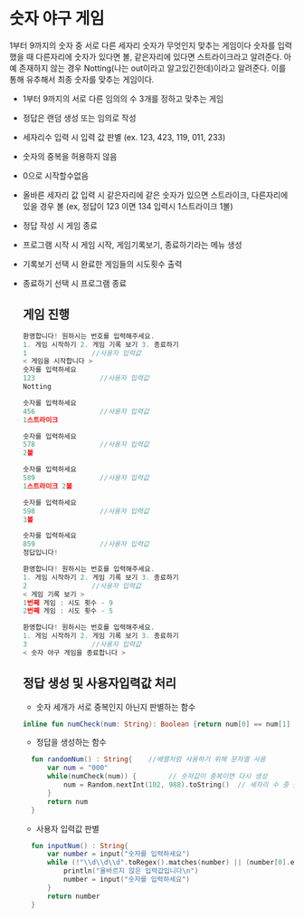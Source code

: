 # 숫자 야구 게임

1부터 9까지의 숫자 중 서로 다른 세자리 숫자가 무엇인지 맞추는 게임이다
숫자를 입력했을 때 다른자리에 숫자가 있다면 볼, 같은자리에 있다면 스트라이크라고 알려준다. 아예 존재하지 않는 경우 Notting(나는 out이라고 알고있긴한데)이라고 알려준다. 이를 통해 유추해서 최종 숫자를 맞추는 게임이다. 
<br>
- 1부터 9까지의 서로 다른 임의의 수 3개를 정하고 맞추는 게임
- 정답은 랜덤 생성 또는 임의로 작성
- 세자리수 입력 시 입력 값 판별 (ex. 123, 423, 119, 011, 233)
- 숫자의 중복을 허용하지 않음
- 0으로 시작할수없음
- 올바른 세자리 값 입력 시 같은자리에 같은 숫자가 있으면 스트라이크, 다른자리에 있을 경우 볼 (ex, 정답이 123 이면 134 입력시 1스트라이크 1볼)
- 정답 작성 시 게임 종료
- 프로그램 시작 시 게임 시작, 게임기록보기, 종료하기라는 메뉴 생성
- 기록보기 선택 시 완료한 게임들의 시도횟수 출력
- 종료하기 선택 시 프로그램 종료

  ## 게임 진행
  ```javascript
  환영합니다! 원하시는 번호를 입력해주세요.
  1. 게임 시작하기 2. 게임 기록 보기 3. 종료하기
  1                //사용자 입력값
  < 게임을 시작합니다 >
  숫자를 입력하세요
  123                //사용자 입력값
  Notting
  
  숫자를 입력하세요
  456                //사용자 입력값
  1스트라이크 
  
  숫자를 입력하세요
  578                //사용자 입력값
  2볼
  
  숫자를 입력하세요
  589                //사용자 입력값
  1스트라이크 2볼
  
  숫자를 입력하세요
  598                //사용자 입력값
  3볼
  
  숫자를 입력하세요
  859                //사용자 입력값
  정답입니다!
  
  환영합니다! 원하시는 번호를 입력해주세요.
  1. 게임 시작하기 2. 게임 기록 보기 3. 종료하기
  2                //사용자 입력값
  < 게임 기록 보기 >
  1번째 게임 : 시도 횟수 - 9
  2번째 게임 : 시도 횟수 - 5
  
  환영합니다! 원하시는 번호를 입력해주세요.
  1. 게임 시작하기 2. 게임 기록 보기 3. 종료하기
  3                //사용자 입력값
  < 숫자 야구 게임을 종료합니다 >
  ```

  ## 정답 생성 및 사용자입력값 처리

  - 숫자 세개가 서로 중복인지 아닌지 판별하는 함수
  ```kotlin
  inline fun numCheck(num: String): Boolean {return num[0] == num[1] || num[0] == num[2] || num[2] == num[1]}
  ```
  - 정답을 생성하는 함수
  ```kotlin
    fun randomNum() : String{    //배열처럼 사용하기 위해 문자열 사용
        var num = "000"
        while(numCheck(num)) {        // 숫자값이 중복이면 다시 생성
            num = Random.nextInt(102, 988).toString()  // 세자리 수 중 숫자가 서로 중복되지 않아야 하기에 102<= num < 988 의 범위 이내에서 생성 
        }
        return num
    }
  ```
  - 사용자 입력값 판별
  ```kotlin
    fun inputNum() : String{
        var number = input("숫자를 입력하세요")
        while (!"\\d\\d\\d".toRegex().matches(number) || (number[0].equals("0") || numCheck(number))){
            println("올바르지 않은 입력값입니다\n")
            number = input("숫자를 입력하세요")
        }
        return number
    }
  ```
